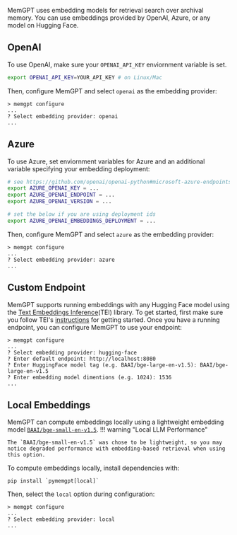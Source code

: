 MemGPT uses embedding models for retrieval search over archival memory. You can use embeddings provided by OpenAI, Azure, or any model on Hugging Face. 

## OpenAI
To use OpenAI, make sure your `OPENAI_API_KEY` enviornment variable is set.
```sh
export OPENAI_API_KEY=YOUR_API_KEY # on Linux/Mac
```
Then, configure MemGPT and select `openai` as the embedding provider: 
```
> memgpt configure                                                                                    
...
? Select embedding provider: openai 
...
```

## Azure
To use Azure, set enviornment variables for Azure and an additional variable specifying your embedding deployment:
```sh
# see https://github.com/openai/openai-python#microsoft-azure-endpoints
export AZURE_OPENAI_KEY = ...
export AZURE_OPENAI_ENDPOINT = ...
export AZURE_OPENAI_VERSION = ...

# set the below if you are using deployment ids
export AZURE_OPENAI_EMBEDDINGS_DEPLOYMENT = ...
```
Then, configure MemGPT and select `azure` as the embedding provider: 
```
> memgpt configure                                                                                    
...
? Select embedding provider: azure 
...
```

## Custom Endpoint
MemGPT supports running embeddings with any Hugging Face model using the [Text Embeddings Inference](https://github.com/huggingface/text-embeddings-inference)(TEI) library. To get started, first make sure you follow TEI's [instructions](https://github.com/huggingface/text-embeddings-inference#get-started) for getting started. Once you have a running endpoint, you can configure MemGPT to use your endpoint: 
```
> memgpt configure                                                                                    
...
? Select embedding provider: hugging-face
? Enter default endpoint: http://localhost:8080
? Enter HuggingFace model tag (e.g. BAAI/bge-large-en-v1.5): BAAI/bge-large-en-v1.5
? Enter embedding model dimentions (e.g. 1024): 1536
...
```

## Local Embeddings 

MemGPT can compute embeddings locally using a lightweight embedding model [`BAAI/bge-small-en-v1.5`](https://huggingface.co/BAAI/bge-small-en-v1.5). 
!!! warning "Local LLM Performance"

    The `BAAI/bge-small-en-v1.5` was chose to be lightweight, so you may notice degraded performance with embedding-based retrieval when using this option. 



To compute embeddings locally, install dependencies with: 
```
pip install `pymemgpt[local]`
```
Then, select the `local` option during configuration: 
```
> memgpt configure                                                                                    
...
? Select embedding provider: local
...
```


